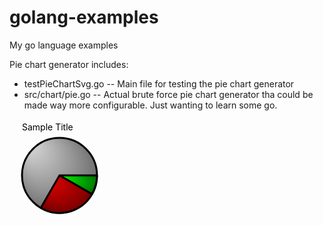 golang-examples
===============

My go language examples

Pie chart generator
includes:
<ul>
	<li>testPieChartSvg.go -- Main file for testing the pie chart generator</li>
	<li>src/chart/pie.go -- Actual brute force pie chart generator tha could be made way more configurable. Just wanting to learn some go.</li>
</ul>

<svg xmlns="http://www.w3.org/2000/svg" width="160" height="170">
<defs>
<radialGradient id="greenGradient" fx="5%" fy="5%" r="65%" spreadMethod="pad"><stop offset="0%" stop-color="#00ee00" stop-opacity="1"/><stop offset="100%" stop-color="#006600" stop-opacity="1" /></radialGradient>
<radialGradient id="redGradient" fx="5%" fy="5%" r="65%" spreadMethod="pad"><stop offset="0%" stop-color="#ee0000" stop-opacity="1"/><stop offset="100%" stop-color="#660000" stop-opacity="1" /></radialGradient>
<radialGradient id="greyGradient" fx="5%" fy="5%" r="65%" spreadMethod="pad"><stop offset="0%" stop-color="#dedede" stop-opacity="1"/><stop offset="100%" stop-color="#5e5e5e" stop-opacity="1" /></radialGradient>
</defs><g>
<text x="20" y="18">Sample Title</text> 
<circle cx="80" cy="90" r="60" stroke="black" stroke-width="3" style="fill:url(#greyGradient)"/><path d="M80,90  L140,90 A60,60 0 0,1 132,120 z" stroke-width="3" stroke="#000000" style="stroke-linejoin:bevel;fill:url(#greenGradient)"/><path d="M80,90  L132,120 A60,60 0 0,1 50,142 z" stroke-width="3" stroke="#000000" style="stroke-linejoin:bevel;fill:url(#redGradient)"/>
<title>Green: 10
Red: 30
Grey: 80</title>
<circle cx="80" cy="90" r="1" stroke="black" stroke-width="1"/>
</g></svg>


